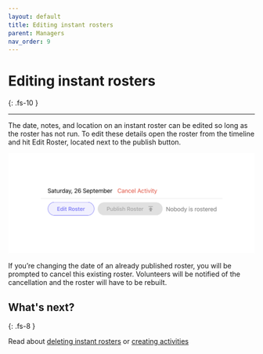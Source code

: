 ```yaml
---
layout: default
title: Editing instant rosters
parent: Managers
nav_order: 9
---
```


# Editing instant rosters
{: .fs-10 }

---

The date, notes, and location on an instant roster can be edited so long as the roster has not run. To edit these details open the roster from the timeline and hit Edit Roster, located next to the publish button.

![Location of the edit roster button](./assets/editing-instant-rosters/roster-edit-roster.png)

If you’re changing the date of an already published roster, you will be prompted to cancel this existing roster. Volunteers will be notified of the cancellation and the roster will have to be rebuilt.

## What's next?
{: .fs-8 }

Read about [deleting instant rosters](/docs/managers/delete-an-instant-roster) or [creating activities](/docs/managers/creating-an-activity)